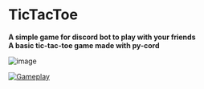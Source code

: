 # TicTacToe  
**A simple game for discord bot to play with your friends**  
**A basic tic-tac-toe game made with py-cord**

![image](https://cdn.discordapp.com/attachments/882547933940183040/933370115393740800/unknown.png)

[![Gameplay](https://img.youtube.com/vi/1-311u6EfVh3N1frA5UKhg0U6bH3muVOq/0.jpg)](https://drive.google.com/uc?export=download&id=1-311u6EfVh3N1frA5UKhg0U6bH3muVOq)
